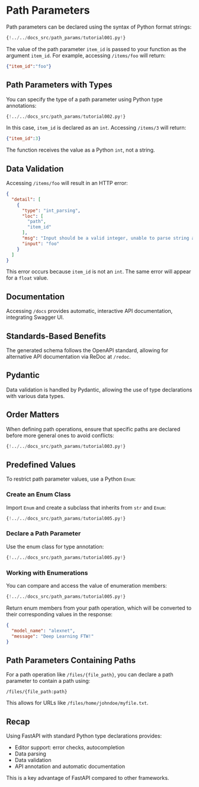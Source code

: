 # Path Parameters

Path parameters can be declared using the syntax of Python format strings:

```Python
{!../../docs_src/path_params/tutorial001.py!}
```

The value of the path parameter `item_id` is passed to your function as the argument `item_id`. For example, accessing `/items/foo` will return:

```JSON
{"item_id":"foo"}
```

## Path Parameters with Types

You can specify the type of a path parameter using Python type annotations:

```Python
{!../../docs_src/path_params/tutorial002.py!}
```

In this case, `item_id` is declared as an `int`. Accessing `/items/3` will return:

```JSON
{"item_id":3}
```

The function receives the value as a Python `int`, not a string.

## Data Validation

Accessing `/items/foo` will result in an HTTP error:

```JSON
{
  "detail": [
    {
      "type": "int_parsing",
      "loc": [
        "path",
        "item_id"
      ],
      "msg": "Input should be a valid integer, unable to parse string as an integer",
      "input": "foo"
    }
  ]
}
```

This error occurs because `item_id` is not an `int`. The same error will appear for a `float` value.

## Documentation

Accessing `/docs` provides automatic, interactive API documentation, integrating Swagger UI.

## Standards-Based Benefits

The generated schema follows the OpenAPI standard, allowing for alternative API documentation via ReDoc at `/redoc`.

## Pydantic

Data validation is handled by Pydantic, allowing the use of type declarations with various data types.

## Order Matters

When defining path operations, ensure that specific paths are declared before more general ones to avoid conflicts:

```Python
{!../../docs_src/path_params/tutorial003.py!}
```

## Predefined Values

To restrict path parameter values, use a Python `Enum`:

### Create an Enum Class

Import `Enum` and create a subclass that inherits from `str` and `Enum`:

```Python
{!../../docs_src/path_params/tutorial005.py!}
```

### Declare a Path Parameter

Use the enum class for type annotation:

```Python
{!../../docs_src/path_params/tutorial005.py!}
```

### Working with Enumerations

You can compare and access the value of enumeration members:

```Python
{!../../docs_src/path_params/tutorial005.py!}
```

Return enum members from your path operation, which will be converted to their corresponding values in the response:

```JSON
{
  "model_name": "alexnet",
  "message": "Deep Learning FTW!"
}
```

## Path Parameters Containing Paths

For a path operation like `/files/{file_path}`, you can declare a path parameter to contain a path using:

```
/files/{file_path:path}
```

This allows for URLs like `/files/home/johndoe/myfile.txt`.

## Recap

Using FastAPI with standard Python type declarations provides:

* Editor support: error checks, autocompletion
* Data parsing
* Data validation
* API annotation and automatic documentation

This is a key advantage of FastAPI compared to other frameworks.